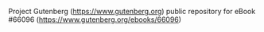 Project Gutenberg (https://www.gutenberg.org) public repository for
eBook #66096 (https://www.gutenberg.org/ebooks/66096)
